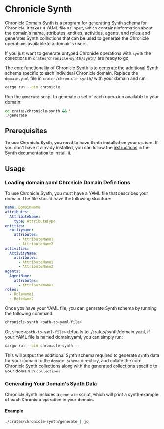 # Chronicle Synth

Chronicle Domain [Synth](https://www.getsynth.com/) is a program for
generating Synth schema for Chronicle. It takes a YAML file as input,
which contains information about the domain's name, attributes,
entities, activities, agents, and roles, and generates Synth collections
that can be used to generate the Chronicle operations available to a
domain's users.

If you just want to generate untyped Chronicle operations with `synth`
the collections in `crates/chronicle-synth/synth/` are ready to go.

The core functionality of Chronicle Synth is to generate the
additional Synth schema specific to each individual Chronicle domain.
Replace the `domain.yaml` file in `crates/chronicle-synth/` with your
domain and run

```bash
cargo run --bin chronicle
```

Run the `generate` script to generate a set of each operation available
to your domain:

```bash
cd crates/chronicle-synth && \
./generate
```

## Prerequisites

To use Chronicle Synth, you need to have Synth installed on
your system. If you don't have it already installed, you can follow
the [instructions](https://www.getsynth.com/docs/getting_started/installation)
in the Synth documentation to install it.

## Usage

### Loading domain.yaml Chronicle Domain Definitions

To use Chronicle Synth, you must have a YAML file that
describes your domain. The file should have the following structure:

```yaml
name: DomainName
attributes:
  AttributeName:
    type: AttributeType
entities:
  EntityName:
    attributes:
      - AttributeName1
      - AttributeName2
activities:
  ActivityName:
    attributes:
      - AttributeName1
      - AttributeName2
agents:
  AgentName:
    attributes:
      - AttributeName1
roles:
  - RoleName1
  - RoleName2
```

Once you have your YAML file, you can generate Synth schema by running
the following command:

```bash
chronicle-synth <path-to-yaml-file>
```

Or, since `<path-to-yaml-file>` defaults to ./crates/synth/domain.yaml,
if your YAML file is named domain.yaml, you can simply run:

```bash
cargo run --bin chronicle-synth --
```

This will output the additional Synth schema required to generate
synth data for your domain to the `domain_schema` directory, and collate
the core Chronicle Synth collections along with the generated collections
specific to your domain in `collections`.

### Generating Your Domain's Synth Data

Chronicle Synth includes a `generate` script, which will print
a synth-example of each Chronicle operation in your domain.

#### Example

```bash
./crates/chronicle-synth/generate | jq
```
